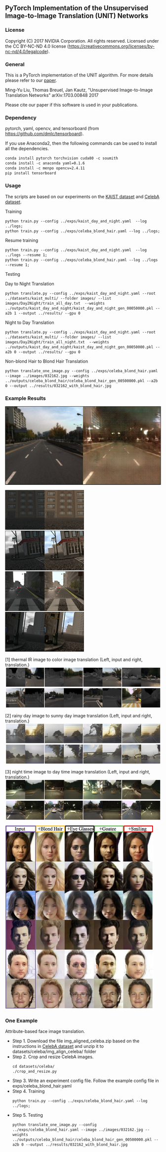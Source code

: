 ## PyTorch Implementation of the Unsupervised Image-to-Image Translation  (UNIT) Networks

### License

Copyright (C) 2017 NVIDIA Corporation.  All rights reserved.
Licensed under the CC BY-NC-ND 4.0 license (https://creativecommons.org/licenses/by-nc-nd/4.0/legalcode). 


### General
This is a PyTorch implementation of the UNIT algorithm. 
For more details please refer to our [paper](https://arxiv.org/abs/1703.00848).

Ming-Yu Liu, Thomas Breuel, Jan Kautz, "Unsupervised Image-to-Image Translation Networks" arXiv:1703.00848 2017

Please cite our paper if this software is used in your publications.

### Dependency
pytorch, yaml, opencv, and tensorboard (from https://github.com/dmlc/tensorboard).

If you use Anaconda2, then the following commands can be used to install all the dependencies.

```
conda install pytorch torchvision cuda80 -c soumith
conda install -c anaconda yaml=0.1.6
conda install -c menpo opencv=2.4.11
pip install tensorboard
```

### Usage

The scripts are based on our experiments on the [KAIST dataset](https://sites.google.com/site/pedestrianbenchmark/) and [CelebA dataset](http://mmlab.ie.cuhk.edu.hk/projects/CelebA.html).

Training
```
python train.py --config ../exps/kaist_day_and_night.yaml  --log ../logs;
python train.py --config ../exps/celeba_blond_hair.yaml --log ../logs;
```
Resume training
 ```
python train.py --config ../exps/kaist_day_and_night.yaml  --log ../logs --resume 1;
python train.py --config ../exps/celeba_blond_hair.yaml --log ../logs --resume 1;
```
Testing 

Day to Night Translation

```
python translate.py --config ../exps/kaist_day_and_night.yaml --root ../datasets/kaist_multi/ --folder images/ --list images/Day2Night/train_all_day.txt  --weights ../outputs/kaist_day_and_night/kaist_day_and_night_gen_00050000.pkl --a2b 1 --output ../results/ --gpu 0
```

Night to Day Translation

```
python translate.py --config ../exps/kaist_day_and_night.yaml --root ../datasets/kaist_multi/ --folder images/ --list images/Day2Night/train_all_night.txt  --weights ../outputs/kaist_day_and_night/kaist_day_and_night_gen_00050000.pkl --a2b 0 --output ../results/ --gpu 0
```

Non-blond Hair to Blond Hair Translation

```
python translate_one_image.py --config ../exps/celeba_blond_hair.yaml --image ../images/032162.jpg --weights ../outputs/celeba_blond_hair/celeba_blond_hair_gen_00500000.pkl --a2b 0 --output ../results/032162_with_blond_hair.jpg
```

### Example Results

[![Day2NightTranslationVideo](./docs/set01_v002.png)](https://www.youtube.com/watch?v=okUKH-KXiCY)

[![Fog2NoFog(Back View)](./docs/fog2summer_B_000000.png)](https://www.youtube.com/watch?v=E6exDXjESHA)[![Fog2NoFog(Left View)](./docs/fog2summer_L_000000.png)](https://www.youtube.com/watch?v=zfO4msSwrb0)[![Fog2NoFog(Front View)](./docs/fog2summer_F_000000.png)](https://www.youtube.com/watch?v=BTgA3l9iRWE)[![Fog2NoFog(Right View)](./docs/fog2summer_R_000000.png)](https://www.youtube.com/watch?v=scnJT1yI95U)


[1] thermal IR image to color image translation (Left, input and right, translation.)
![](./docs/ir2vis.jpg)
![](./docs/vis2ir.jpg)

[2] rainy day image to sunny day image translation (Left, input and right, translation.)
![](./docs/rain2sunny.jpg)
![](./docs/sunny2rain.jpg)

[3] night time image to day time image translation (Left, input and right, translation.)
![](./docs/night2day.jpg)
![](./docs/day2night.jpg)

![](./docs/face_visualization.jpg)

### One Example

Attribute-based face image translation.

- Step 1. Download the file img_aligned_celeba.zip based on the instructions in [CelebA dataset](http://mmlab.ie.cuhk.edu.hk/projects/CelebA.html) and unzip it to datasets/celeba/img_align_celeba/ folder
- Step 2. Crop and resize CelebA images.
    ```
    cd datasets/celeba/
    ./crop_and_resize.py
    ```
- Step 3. Write an experiment config file. Follow the example config file in exps/celeba_blond_hair.yaml
- Step 4. Training
    ```
    python train.py --config ../exps/celeba_blond_hair.yaml --log ../logs;
    ```
- Step 5. Testing
    ```
    python translate_one_image.py --config ../exps/celeba_blond_hair.yaml --image ../images/032162.jpg --weights ../outputs/celeba_blond_hair/celeba_blond_hair_gen_00500000.pkl --a2b 0 --output ../results/032162_with_blond_hair.jpg
    ```